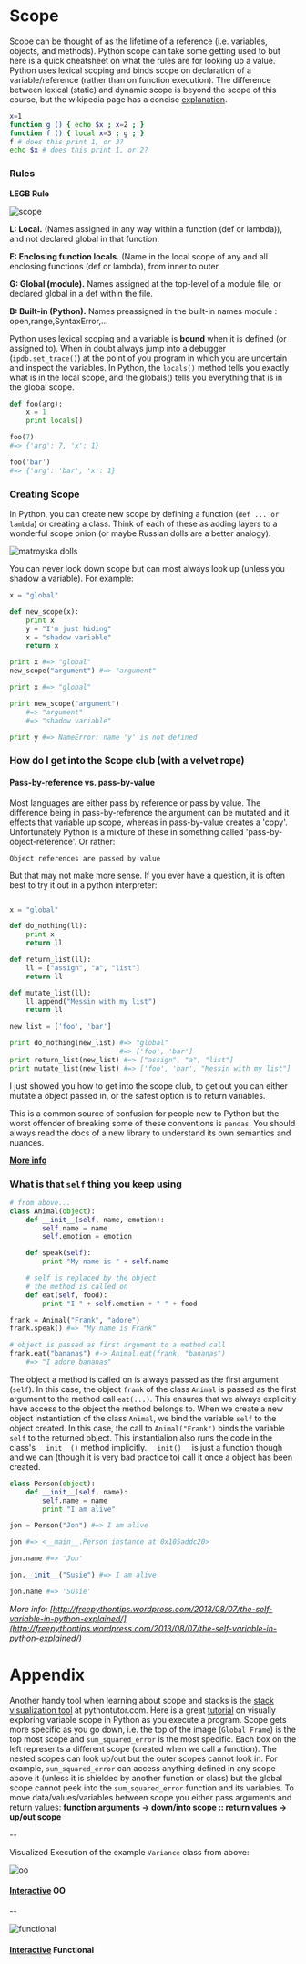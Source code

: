 # Scope

Scope can be thought of as the lifetime of a reference (i.e. variables, objects, and methods).  Python scope can take some getting used to but here is a quick cheatsheet on what the rules are for looking up a value.  Python uses lexical scoping and binds scope on declaration of a variable/reference (rather than on function execution).  The difference between lexical (static) and dynamic scope is beyond the scope of this course, but the wikipedia page has a concise [explanation][1].

```bash
x=1
function g () { echo $x ; x=2 ; }
function f () { local x=3 ; g ; }
f # does this print 1, or 3?
echo $x # does this print 1, or 2?
```

### Rules

__LEGB Rule__

![scope][2]

__L: Local.__ (Names assigned in any way within a function (def or lambda)), and not declared global in that function.

__E: Enclosing function locals.__ (Name in the local scope of any and all enclosing functions (def or lambda), from inner to outer.

__G: Global (module).__ Names assigned at the top-level of a module file, or declared global in a def within the file.

__B: Built-in (Python).__ Names preassigned in the built-in names module : open,range,SyntaxError,...

Python uses lexical scoping and a variable is __bound__ when it is defined (or assigned to).  When in doubt always jump into a debugger (`ipdb.set_trace()`) at the point of you program in which you are uncertain and inspect the variables.  In Python, the `locals()` method tells you exactly what is in the local scope, and the globals() tells you everything that is in the global scope.

```python
def foo(arg): 
    x = 1
    print locals()

foo(7)
#=> {'arg': 7, 'x': 1}

foo('bar')
#=> {'arg': 'bar', 'x': 1}
```

### Creating Scope

In Python, you can create new scope by defining a function (`def ... or lambda`) or creating a class.  Think of each of these as adding layers to a wonderful scope onion (or maybe Russian dolls are a better analogy).

![matroyska dolls][4]

You can never look down scope but can most always look up (unless you shadow a variable).  For example:

```python
x = "global"

def new_scope(x):
    print x
    y = "I'm just hiding"
    x = "shadow variable"
    return x

print x #=> "global"
new_scope("argument") #=> "argument"

print x #=> "global"

print new_scope("argument") 
    #=> "argument"
    #=> "shadow variable"

print y #=> NameError: name 'y' is not defined
```

### How do I get into the Scope club (with a velvet rope)

#### Pass-by-reference vs. pass-by-value

Most languages are either pass by reference or pass by value.  The difference being in pass-by-reference the argument can be mutated and it effects that variable up scope, whereas in pass-by-value creates a 'copy'.  Unfortunately Python is a mixture of these in something called 'pass-by-object-reference'.  Or rather:

    Object references are passed by value

But that may not make more sense. If you ever have a question, it is often best to try it out in a python interpreter:

```python

x = "global"

def do_nothing(ll):
    print x
    return ll

def return_list(ll):
    ll = ["assign", "a", "list"]
    return ll

def mutate_list(ll):
    ll.append("Messin with my list")
    return ll

new_list = ['foo', 'bar']

print do_nothing(new_list) #=> "global" 
                           #=> ['foo', 'bar']
print return_list(new_list) #=> ["assign", "a", "list"]
print mutate_list(new_list) #=> ['foo', 'bar', "Messin with my list"]
```

I just showed you how to get into the scope club, to get out you can either mutate a object passed in, or the safest option is to return variables.

This is a common source of confusion for people new to Python but the worst offender of breaking some of these conventions is `pandas`.  You should always read the docs of a new library to understand its own semantics and nuances.

__[More info][3]__

### What is that `self` thing you keep using

```python
# from above...
class Animal(object):
    def __init__(self, name, emotion):
        self.name = name
        self.emotion = emotion

    def speak(self):
        print "My name is " + self.name

    # self is replaced by the object
    # the method is called on
    def eat(self, food):
        print "I " + self.emotion + " " + food

frank = Animal("Frank", "adore")
frank.speak() #=> "My name is Frank"

# object is passed as first argument to a method call
frank.eat("bananas") #-> Animal.eat(frank, "bananas")
    #=> "I adore bananas"
```

The object a method is called on is always passed as the first argument (`self`).  In this case, the object `frank` of the class `Animal` is passed as the first argument to the method call `eat(...)`.  This ensures that we always explicitly have access to the object the method belongs to.  When we create a new object instantiation of the class `Animal`, we bind the variable `self` to the object created.  In this case, the call to `Animal("Frank")` binds the variable `self` to the returned object.  This instantialion also runs the code in the class's `__init__()` method implicitly.  `__init()__` is just a function though and we can (though it is very bad practice to) call it once a object has been created.

```python
class Person(object):
    def __init__(self, name):
        self.name = name
        print "I am alive"

jon = Person("Jon") #=> I am alive

jon #=> <__main__.Person instance at 0x105addc20>

jon.name #=> 'Jon'

jon.__init__("Susie") #=> I am alive

jon.name #=> 'Susie'
```

_More info: [http://freepythontips.wordpress.com/2013/08/07/the-self-variable-in-python-explained/](http://freepythontips.wordpress.com/2013/08/07/the-self-variable-in-python-explained/)_

# Appendix

Another handy tool when learning about scope and stacks is the [stack visualization tool](http://pythontutor.com) at pythontutor.com.  Here is a great [tutorial](http://cscircles.cemc.uwaterloo.ca/11b-how-functions-work/) on visually exploring variable scope in Python as you execute a program.  Scope gets more specific as you go down, i.e. the top of the image (`Global Frame`) is the top most scope and `sum_squared_error` is the most specific.  Each box on the left represents a different scope (created when we call a function).  The nested scopes can look up/out but the outer scopes cannot look in.  For example, `sum_squared_error` can access anything defined in any scope above it (unless it is shielded by another function or class) but the global scope cannot peek into the `sum_squared_error` function and its variables.  To move data/values/variables between scope you either pass arguments and return values: __function arguments -> down/into scope :: return values -> up/out scope__

--

Visualized Execution of the example `Variance` class from above: 

![oo](images/oo.png)

#### <a href="http://www.pythontutor.com/visualize.html#code=import+math%0A%0Aclass+Variance(object)%3A%0A++++def+__init__(self,+input_list)%3A%0A++++++++self.data+%3D+input_list%0A++++++++self.total_length+%3D+0%0A++++++++self.difference_sum+%3D+0%0A%0A++++def+mean(self)%3A%0A++++++++total+%3D+0.0%0A++++++++for+num+in+self.data%3A%0A++++++++++++total+%2B%3D+num%0A++++++++++++self.total_length+%2B%3D+1%0A++++++++self.mean+%3D+total/self.total_length%0A%0A++++def+sum_squared_error(self)%3A%0A++++++++for+num+in+self.data%3A%0A++++++++++++self.difference_sum+%2B%3D+math.pow(num+-+self.mean,+2)%0A++++++++self.variance+%3D+self.difference_sum+/+self.total_length%0A%0A++++def+compute_variance(self)%3A%0A++++++++return+self.variance%0A++++%0Avari+%3D+Variance(%5B1.,2.,3.,4.%5D)%0Avari.mean()%0Avari.sum_squared_error()%0Avari.compute_variance()&mode=display&cumulative=false&heapPrimitives=false&drawParentPointers=false&textReferences=false&showOnlyOutputs=false&py=2&curInstr=0">Interactive</a> OO

--

![functional](images/functional.png)
#### <a href="http://www.pythontutor.com/visualize.html#code=import+math%0A%0Adef+mean(data)%3A%0A++++return+reduce(float.__add__,+data)/len(data)%0A%0Adef+sum_squared_error(data,+mean)%3A%0A++++return+reduce(float.__add__,+%5B+math.pow(num+-+mean,+2)+for+num+in+data%5D)/len(data)%0A%0Adef+variance(data)%3A%0A++++return+sum_squared_error(data,+mean(data))%0A%0Avariance(%5B1.,2.,3.,4.%5D)&mode=display&cumulative=false&heapPrimitives=false&drawParentPointers=false&textReferences=false&showOnlyOutputs=false&py=2&curInstr=0">Interactive</a> Functional

<!-- References -->
[1]: http://en.wikipedia.org/wiki/Scope_(computer_science)#Lexical_scoping_vs._dynamic_scoping
[2]: http://developer.nokia.com/community/wiki/images/b/b5/Figure2-1.png?20101129095437
[3]: http://robertheaton.com/2014/02/09/pythons-pass-by-object-reference-as-explained-by-philip-k-dick/
[4]: http://www.sciencephotography.com/xrayfish/xray%20jan24-06/Russian-doll1.jpg

<!-- Easter Eggs -->
[gotchas]: http://docs.python-guide.org/en/latest/writing/gotchas/

